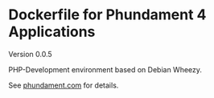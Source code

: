 Dockerfile for Phundament 4 Applications 
========================================

Version 0.0.5

PHP-Development environment based on Debian Wheezy.

See [phundament.com](http://phundament.com) for details.


